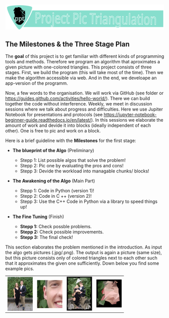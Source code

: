 <img src="./Logo/PT_Logo_Header.svg" style="width:1000px;height=10px"/>

## The Milestones & the Three Stage Plan

The **goal** of this project is to get familiar with different kinds of programming tools and methods. 
Therefore we program an algorithm that aproximates a given picture with one-colored triangles. This project consists of three stages. First, we build the program (this will take most of the time). Then we make the algorithm accessible via web. And in the end, we develoape an app-version of the programm.

Now, a few words to the organisation. We will work via GitHub (see folder or https://guides.github.com/activities/hello-world/). There we can build together the code without interference. Weekly, we meet in discussion sessions where we talk about progress and difficulties. Here we use Jupiter Notebook for presentations and protocols (see https://jupyter-notebook-beginner-guide.readthedocs.io/en/latest/). In this sessions we elaborate the amount of work and devide it into blocks (ideally independent of each other). One is free to pic and work on a block.  

Here is a brief guideline with the **Milestones** for the first stage:  
* **The blueprint of the Algo** (Preliminary) 
    * Stepp 1: List possible algos that solve the problem!  
    * Stepp 2: Pic one by evaluating the pros and cons!
    * Stepp 3: Devide the workload into managable chunks/ blocks! 

* **The Awakening of the Algo** (Main Part)
    * Stepp 1: Code in Python (version 1)! 
    * Stepp 2: Code in C ++ (version 2)!
    * Stepp 3: Use the C++ Code in Python via a library to speed things up! 

* **The Fine Tuning** (Finish)
    * **Stepp 1:** Check possble problems.
    * **Stepp 2:** Check possible improvements.
    * **Stepp 3:** The final check!

This section elaborates the problem mentioned in the introduction. As input the algo gets pictures (.jpg/.png). The output is again a picture (same size), but this picture consists only of colored triangles next to each other such that it approximates the given one sufficiently. Down below you find some example pics. 
<table><tr>
<td> <img src="./Images/test.jpg" style="width:80px;height=80px" align="center"/> </td>
<td> <img src="./Images/test_2.jpg" style="width:80px;height=80px" align="center"/> </td>
<td> <img src="./Images/pt_test.png" style="width:80px;height=80px"/> </td>
<td> <img src="./Images/pt_test_2.png" style="width:80px;height=80px"/> </td>
</tr>

